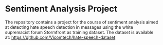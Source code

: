 # Sentiment Analysis Project
The repository contains a project for the course of sentiment analysis aimed at detecting hate speech detection in messages using the white supremacist forum Stormfront as training dataset. The dataset is available at: https://github.com/Vicomtech/hate-speech-dataset
